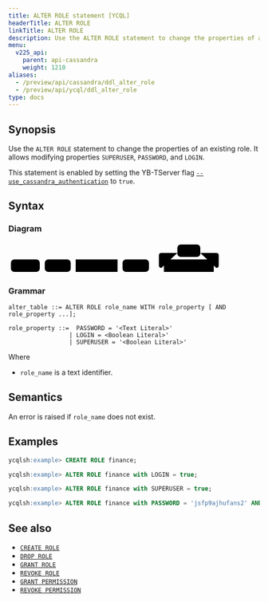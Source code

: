 ```yaml
---
title: ALTER ROLE statement [YCQL]
headerTitle: ALTER ROLE
linkTitle: ALTER ROLE
description: Use the ALTER ROLE statement to change the properties of an existing role.
menu:
  v225_api:
    parent: api-cassandra
    weight: 1210
aliases:
  - /preview/api/cassandra/ddl_alter_role
  - /preview/api/ycql/ddl_alter_role
type: docs
---
```


## Synopsis

Use the `ALTER ROLE` statement to change the properties of an existing role.
It allows modifying properties `SUPERUSER`, `PASSWORD`, and `LOGIN`.

This statement is enabled by setting the YB-TServer flag [`--use_cassandra_authentication`](../../../reference/configuration/yb-tserver/#use-cassandra-authentication) to `true`.

## Syntax

### Diagram

<svg class="rrdiagram" version="1.1" xmlns:xlink="http://www.w3.org/1999/xlink" xmlns="http://www.w3.org/2000/svg" width="437" height="65" viewbox="0 0 437 65"><path class="connector" d="M0 52h5m58 0h10m52 0h10m84 0h10m53 0h30m-5 0q-5 0-5-5v-20q0-5 5-5h32m46 0h32q5 0 5 5v20q0 5-5 5m-5 0h25"/><rect class="literal" x="5" y="35" width="58" height="25" rx="7"/><text class="text" x="15" y="52">ALTER</text><rect class="literal" x="73" y="35" width="52" height="25" rx="7"/><text class="text" x="83" y="52">ROLE</text><a xlink:href="../grammar_diagrams#role-name"><rect class="rule" x="135" y="35" width="84" height="25"/><text class="text" x="145" y="52">role_name</text></a><rect class="literal" x="229" y="35" width="53" height="25" rx="7"/><text class="text" x="239" y="52">WITH</text><rect class="literal" x="339" y="5" width="46" height="25" rx="7"/><text class="text" x="349" y="22">AND</text><a xlink:href="../grammar_diagrams#role-property"><rect class="rule" x="312" y="35" width="100" height="25"/><text class="text" x="322" y="52">role_property</text></a></svg>

### Grammar

```ebnf
alter_table ::= ALTER ROLE role_name WITH role_property [ AND role_property ...];

role_property ::=  PASSWORD = '<Text Literal>'
                 | LOGIN = <Boolean Literal>'
                 | SUPERUSER = '<Boolean Literal>'
```

Where

- `role_name` is a text identifier.

## Semantics

An error is raised if `role_name` does not exist.

## Examples

```sql
ycqlsh:example> CREATE ROLE finance;
```

```sql
ycqlsh:example> ALTER ROLE finance with LOGIN = true;
```

```sql
ycqlsh:example> ALTER ROLE finance with SUPERUSER = true;
```

```sql
ycqlsh:example> ALTER ROLE finance with PASSWORD = 'jsfp9ajhufans2' AND SUPERUSER = false;
```

## See also

- [`CREATE ROLE`](../ddl_create_role)
- [`DROP ROLE`](../ddl_drop_role)
- [`GRANT ROLE`](../ddl_grant_role)
- [`REVOKE ROLE`](../ddl_revoke_role)
- [`GRANT PERMISSION`](../ddl_grant_permission)
- [`REVOKE PERMISSION`](../ddl_revoke_permission)
